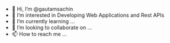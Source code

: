 - 👋 Hi, I’m @gautamsachin
- 👀 I’m interested in Developing Web Applications and Rest APIs
- 🌱 I’m currently learning ...
- 💞️ I’m looking to collaborate on ...
- 📫 How to reach me ...

<!---
gautamsachin/gautamsachin is a ✨ special ✨ repository because its `README.md` (this file) appears on your GitHub profile.
You can click the Preview link to take a look at your changes.
--->
